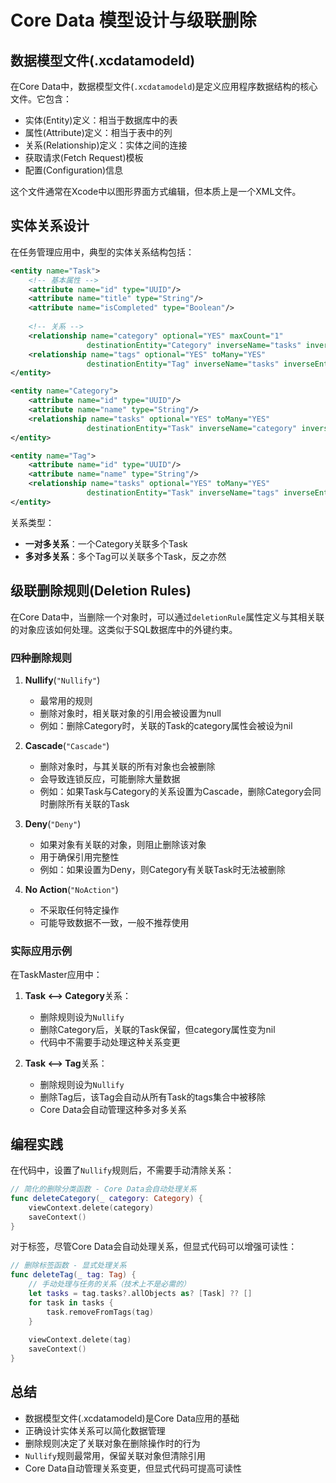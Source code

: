 # Core Data 模型设计与级联删除

## 数据模型文件(.xcdatamodeld)

在Core Data中，数据模型文件(`.xcdatamodeld`)是定义应用程序数据结构的核心文件。它包含：

- 实体(Entity)定义：相当于数据库中的表
- 属性(Attribute)定义：相当于表中的列
- 关系(Relationship)定义：实体之间的连接
- 获取请求(Fetch Request)模板
- 配置(Configuration)信息

这个文件通常在Xcode中以图形界面方式编辑，但本质上是一个XML文件。

## 实体关系设计

在任务管理应用中，典型的实体关系结构包括：

```xml
<entity name="Task">
    <!-- 基本属性 -->
    <attribute name="id" type="UUID"/>
    <attribute name="title" type="String"/>
    <attribute name="isCompleted" type="Boolean"/>
    
    <!-- 关系 -->
    <relationship name="category" optional="YES" maxCount="1" 
                 destinationEntity="Category" inverseName="tasks" inverseEntity="Category"/>
    <relationship name="tags" optional="YES" toMany="YES" 
                 destinationEntity="Tag" inverseName="tasks" inverseEntity="Tag"/>
</entity>

<entity name="Category">
    <attribute name="id" type="UUID"/>
    <attribute name="name" type="String"/>
    <relationship name="tasks" optional="YES" toMany="YES" 
                 destinationEntity="Task" inverseName="category" inverseEntity="Task"/>
</entity>

<entity name="Tag">
    <attribute name="id" type="UUID"/>
    <attribute name="name" type="String"/>
    <relationship name="tasks" optional="YES" toMany="YES" 
                 destinationEntity="Task" inverseName="tags" inverseEntity="Task"/>
</entity>
```

关系类型：
- **一对多关系**：一个Category关联多个Task
- **多对多关系**：多个Tag可以关联多个Task，反之亦然

## 级联删除规则(Deletion Rules)

在Core Data中，当删除一个对象时，可以通过`deletionRule`属性定义与其相关联的对象应该如何处理。这类似于SQL数据库中的外键约束。

### 四种删除规则

1. **Nullify**(`"Nullify"`)
   - 最常用的规则
   - 删除对象时，相关联对象的引用会被设置为null
   - 例如：删除Category时，关联的Task的category属性会被设为nil

2. **Cascade**(`"Cascade"`)
   - 删除对象时，与其关联的所有对象也会被删除
   - 会导致连锁反应，可能删除大量数据
   - 例如：如果Task与Category的关系设置为Cascade，删除Category会同时删除所有关联的Task

3. **Deny**(`"Deny"`)
   - 如果对象有关联的对象，则阻止删除该对象
   - 用于确保引用完整性
   - 例如：如果设置为Deny，则Category有关联Task时无法被删除

4. **No Action**(`"NoAction"`)
   - 不采取任何特定操作
   - 可能导致数据不一致，一般不推荐使用

### 实际应用示例

在TaskMaster应用中：

1. **Task ⟷ Category**关系：
   - 删除规则设为`Nullify`
   - 删除Category后，关联的Task保留，但category属性变为nil
   - 代码中不需要手动处理这种关系变更

2. **Task ⟷ Tag**关系：
   - 删除规则设为`Nullify`
   - 删除Tag后，该Tag会自动从所有Task的tags集合中被移除
   - Core Data会自动管理这种多对多关系

## 编程实践

在代码中，设置了`Nullify`规则后，不需要手动清除关系：

```swift
// 简化的删除分类函数 - Core Data会自动处理关系
func deleteCategory(_ category: Category) {
    viewContext.delete(category)
    saveContext()
}
```

对于标签，尽管Core Data会自动处理关系，但显式代码可以增强可读性：

```swift
// 删除标签函数 - 显式处理关系
func deleteTag(_ tag: Tag) {
    // 手动处理与任务的关系（技术上不是必需的）
    let tasks = tag.tasks?.allObjects as? [Task] ?? []
    for task in tasks {
        task.removeFromTags(tag)
    }
    
    viewContext.delete(tag)
    saveContext()
}
```

## 总结

- 数据模型文件(.xcdatamodeld)是Core Data应用的基础
- 正确设计实体关系可以简化数据管理
- 删除规则决定了关联对象在删除操作时的行为
- `Nullify`规则最常用，保留关联对象但清除引用
- Core Data自动管理关系变更，但显式代码可提高可读性 
